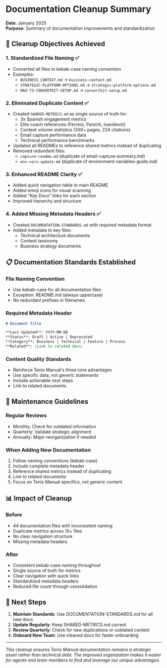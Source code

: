 # Documentation Cleanup Summary

**Date**: January 2025  
**Purpose**: Summary of documentation improvements and standardization

## 🎯 Cleanup Objectives Achieved

### 1. **Standardized File Naming** ✅

- Converted all files to kebab-case naming convention
- Examples:
  - `BUSINESS_CONTEXT.md` → `business-context.md`
  - `STRATEGIC-PLATFORM-OPTIONS.md` → `strategic-platform-options.md`
  - `MAX-73-CONVERTKIT-SETUP.md` → `convertkit-setup.md`

### 2. **Eliminated Duplicate Content** ✅

- Created `SHARED-METRICS.md` as single source of truth for:
  - 3x Spanish engagement metrics
  - Elite coach references (Ferrero, Panichi, Ivanišević)
  - Content volume statistics (300+ pages, 224 citations)
  - Email capture performance data
  - Technical performance benchmarks
- Updated all READMEs to reference shared metrics instead of duplicating
- Removed redundant files:
  - `capture-readme.md` (duplicate of email-capture-summary.md)
  - `env-vars-update.md` (duplicate of environment-variables-guide.md)

### 3. **Enhanced README Clarity** ✅

- Added quick navigation table to main README
- Added emoji icons for visual scanning
- Added "Key Docs" links for each section
- Improved hierarchy and structure

### 4. **Added Missing Metadata Headers** ✅

- Created `DOCUMENTATION-STANDARDS.md` with required metadata format
- Added metadata to key files:
  - Technical architecture documents
  - Content taxonomy
  - Business strategy documents

## 📋 Documentation Standards Established

### File Naming Convention

- Use kebab-case for all documentation files
- Exception: README.md (always uppercase)
- No redundant prefixes in filenames

### Required Metadata Header

```markdown
# Document Title

**Last Updated**: YYYY-MM-DD  
**Status**: Draft | Active | Deprecated  
**Category**: Business | Technical | Feature | Process  
**Related**: [Link to related docs]
```

### Content Quality Standards

- Reinforce Tenis Manual's three core advantages
- Use specific data, not generic statements
- Include actionable next steps
- Link to related documents

## 🔄 Maintenance Guidelines

### Regular Reviews

- Monthly: Check for outdated information
- Quarterly: Validate strategic alignment
- Annually: Major reorganization if needed

### When Adding New Documentation

1. Follow naming conventions (kebab-case)
2. Include complete metadata header
3. Reference shared metrics instead of duplicating
4. Link to related documents
5. Focus on Tenis Manual specifics, not generic content

## 📊 Impact of Cleanup

### Before

- 44 documentation files with inconsistent naming
- Duplicate metrics across 10+ files
- No clear navigation structure
- Missing metadata headers

### After

- Consistent kebab-case naming throughout
- Single source of truth for metrics
- Clear navigation with quick links
- Standardized metadata headers
- Reduced file count through consolidation

## 🚀 Next Steps

1. **Maintain Standards**: Use DOCUMENTATION-STANDARDS.md for all new docs
2. **Update Regularly**: Keep SHARED-METRICS.md current
3. **Review Quarterly**: Check for new duplications or outdated content
4. **Onboard New Team**: Use cleaned docs for faster onboarding

---

_This cleanup ensures Tenis Manual documentation remains a strategic asset rather than technical debt. The improved organization makes it easier for agents and team members to find and leverage our unique advantages._
